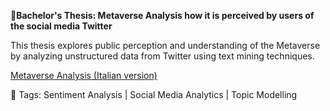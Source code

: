**📄Bachelor's Thesis: Metaverse Analysis how it is perceived by users of the social media Twitter**

This thesis explores public perception and understanding of the Metaverse by analyzing unstructured data from Twitter using text mining techniques.

[Metaverse Analysis (Italian version)](https://github.com/AuroraMusitelli/Bachelors---Thesis/blob/main/tesi_MetaverseAnalysis.pdf)

📎 Tags: Sentiment Analysis | Social Media Analytics | Topic Modelling
